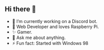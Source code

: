 ## Hi there 👋

- 🔭 I’m currently working on a Discord bot.
- 🌱 Web Developer and loves Raspberry Pi.
- ✨ Gamer.
- 💬 Ask me about anything.
- ⚡ Fun fact: Started with Windows 98
